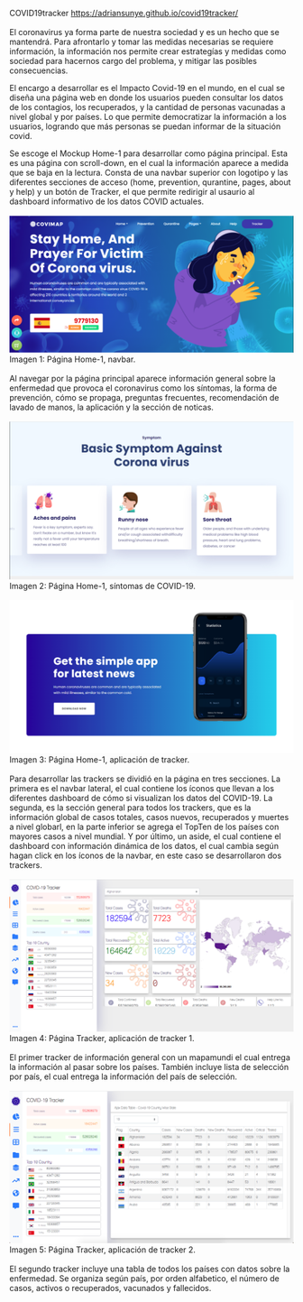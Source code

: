 COVID19tracker
https://adriansunye.github.io/covid19tracker/
<br>
<br>
El coronavirus ya forma parte de nuestra sociedad y es un hecho que se mantendrá. Para afrontarlo y tomar las medidas necesarias se requiere información, la información nos permite crear estrategías y medidas como sociedad para hacernos cargo del problema, y mitigar las posibles consecuencias.

El encargo a desarrollar es el Impacto Covid-19 en el mundo, en el cual se diseña una página web en donde los usuarios pueden consultar los datos de los contagios, los recuperados, y la cantidad de personas vacunadas a nivel global y por países. Lo que permite democratizar la información a los usuarios, logrando que más personas se puedan informar de la situación covid.

Se escoge el Mockup Home-1 para desarrollar como página principal. Esta es una página con scroll-down, en el cual la información aparece a medida que se baja en la lectura. Consta de una navbar superior con logotipo y las diferentes secciones de acceso (home, prevention, qurantine, pages, about y help) y un botón de Tracker, el que permite redirigir al usaurio al dashboard informativo de los datos COVID actuales.
<br>
<br>
![alt text](https://github.com/adriansunye/covid19tracker/blob/master/img%20readme/Imagen%201.png)
Imagen 1: Página Home-1, navbar.
<br>
<br>
Al navegar por la página principal aparece información general sobre la enfermedad que provoca el coronavirus como los síntomas, la forma de prevención, cómo se propaga, preguntas frecuentes, recomendación de lavado de manos, la aplicación y la sección de noticas. 
<br>
<br>
![alt text](https://github.com/adriansunye/covid19tracker/blob/master/img%20readme/Imagen%202.png)
Imagen 2: Página Home-1, síntomas de COVID-19.
<br>
<br>
![alt text](https://github.com/adriansunye/covid19tracker/blob/master/img%20readme/Imagen%203.png)
Imagen 3: Página Home-1, aplicación de tracker.
<br>
<br>
Para desarrollar las trackers se dividió en la página en tres secciones. La primera es el navbar lateral, el cual contiene los íconos que llevan a los diferentes dashboard de cómo si visualizan los datos del COVID-19. La segunda, es la sección general para todos los trackers, que es la información global de casos totales, casos nuevos, recuperados y muertes a nivel globarl, en la parte inferior se agrega el TopTen de los países con mayores casos a nivel mundial. Y por último, un aside, el cual contiene el dashboard con información dinámica de los datos, el cual cambia según hagan click en los íconos de la navbar, en este caso se desarrollaron dos trackers.
<br>
<br>
![alt text](https://github.com/adriansunye/covid19tracker/blob/master/img%20readme/Imagen%204.png)
Imagen 4: Página Tracker, aplicación de tracker 1.
<br>
<br>
El primer tracker de información general con un mapamundi el cual entrega la información al pasar sobre los países. También incluye lista de selección por país, el cual entrega la información del país de selección.
<br>
<br>
![alt text](https://github.com/adriansunye/covid19tracker/blob/master/img%20readme/Imagen%205.png)
Imagen 5: Página Tracker, aplicación de tracker 2.
<br>
<br>
El segundo tracker incluye una tabla de todos los países con datos sobre la enfermedad. Se organiza según país, por orden alfabetico, el número de casos, activos o recuperados, vacunados y fallecidos.




